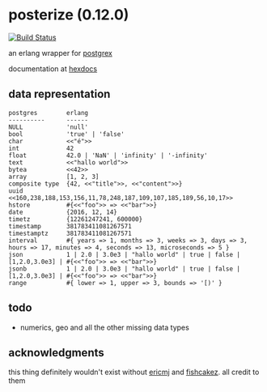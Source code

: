 # posterize (0.12.0)

[![Build Status](https://travis-ci.org/talentdeficit/posterize.svg?branch=master)](https://travis-ci.org/talentdeficit/posterize)

an erlang wrapper for [postgrex](https://github.com/ericmj/postgrex)

documentation at [hexdocs](http://hexdocs.pm/posterize/)

## data representation

    postgres        erlang
    ----------      ------
    NULL            'null'
    bool            'true' | 'false'
    char            <<"é">>
    int             42
    float           42.0 | 'NaN' | 'infinity' | '-infinity'
    text            <<"hallo world">>
    bytea           <<42>>
    array           [1, 2, 3]
    composite type  {42, <<"title">>, <<"content">>}
    uuid            <<160,238,188,153,156,11,78,248,187,109,107,185,189,56,10,17>>
    hstore          #{<<"foo">> => <<"bar">>}
    date            {2016, 12, 14}
    timetz          {12261247241, 600000}
    timestamp       381783411081267571
    timestamptz     381783411081267571
    interval        #{ years => 1, months => 3, weeks => 3, days => 3, hours => 17, minutes => 4, seconds => 13, microseconds => 5 }
    json            1 | 2.0 | 3.0e3 | "hallo world" | true | false | [1,2.0,3.0e3] | #{<<"foo">> => <<"bar">>}
    jsonb           1 | 2.0 | 3.0e3 | "hallo world" | true | false | [1,2.0,3.0e3] | #{<<"foo">> => <<"bar">>}
    range           #{ lower => 1, upper => 3, bounds => '[)' }

## todo

* numerics, geo and all the other missing data types

## acknowledgments

this thing definitely wouldn't exist without [ericmj](https://github.com/ericmj) and [fishcakez](https://github.com/fishcakez). all credit to them
